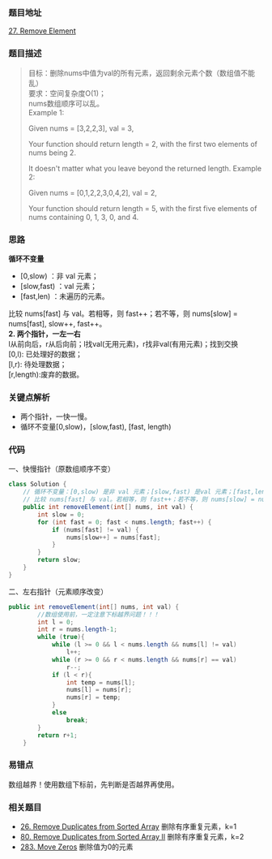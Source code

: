### 题目地址
[27. Remove Element](https://leetcode.com/problems/remove-element/)
### 题目描述

> 目标：删除nums中值为val的所有元素，返回剩余元素个数（数组值不能乱）  
要求：空间复杂度O(1)；  
nums数组顺序可以乱。  
Example 1:
> 
> Given nums = [3,2,2,3], val = 3,  
> 
> Your function should return length = 2, with the first two elements of nums being 2.
> 
> It doesn't matter what you leave beyond the returned length.
Example 2:
> 
> Given nums = [0,1,2,2,3,0,4,2], val = 2,
> 
> Your function should return length = 5, with the first five elements of nums containing 0, 1, 3, 0, and 4.

### 思路

**循环不变量**

* [0,slow) ：非 val 元素；
* [slow,fast) ：val 元素；
* [fast,len) ：未遍历的元素。

比较 nums[fast] 与 val。若相等，则 fast++；若不等，则 nums[slow] = nums[fast], slow++, fast++。  
**2. 两个指针，一左一右**  
l从前向后，r从后向前；l找val(无用元素)，r找非val(有用元素)；找到交换  
[0,l): 已处理好的数据；  
[l,r): 待处理数据；  
[r,length):废弃的数据。

###   关键点解析
* 两个指针，一快一慢。
* 循环不变量[0,slow)，[slow,fast), [fast, length)
### 代码
一、快慢指针（原数组顺序不变）
```java
class Solution {
    // 循环不变量：[0,slow) 是非 val 元素；[slow,fast) 是val 元素；[fast,len) 是未遍历的元素。
    // 比较 nums[fast] 与 val。若相等，则 fast++；若不等，则 nums[slow] = nums[fast], slow++, fast++。
    public int removeElement(int[] nums, int val) {
        int slow = 0;
        for (int fast = 0; fast < nums.length; fast++) {
            if (nums[fast] != val) {
                nums[slow++] = nums[fast];
            }
        }
        return slow;
    }
}
```
二、左右指针（元素顺序改变）
```java
public int removeElement(int[] nums, int val) {
        //数组使用前，一定注意下标越界问题！！！
        int l = 0;
        int r = nums.length-1;
        while (true){
            while (l >= 0 && l < nums.length && nums[l] != val)
                l++;
            while (r >= 0 && r < nums.length && nums[r] == val)
                r--;
            if (l < r){
                int temp = nums[l];
                nums[l] = nums[r];
                nums[r] = temp;
            }
            else
                break;
        }
        return r+1;
    }
```
### 易错点
数组越界！使用数组下标前，先判断是否越界再使用。
### 相关题目
* [26. Remove Duplicates from Sorted Array](https://github.com/zhangbotong/LeetCode/blob/master/problems/26.%20Remove%20Duplicates%20from%20Sorted%20Array.md) 删除有序重复元素，k=1
* [80. Remove Duplicates from Sorted Array II](https://github.com/zhangbotong/LeetCode/blob/master/problems/80.%20Remove%20Duplicates%20from%20Sorted%20Array%20II.md) 删除有序重复元素，k=2
* [283. Move Zeros](https://github.com/zhangbotong/LeetCode/blob/master/problems/283.%20Move%20Zeros.md) 删除值为0的元素
